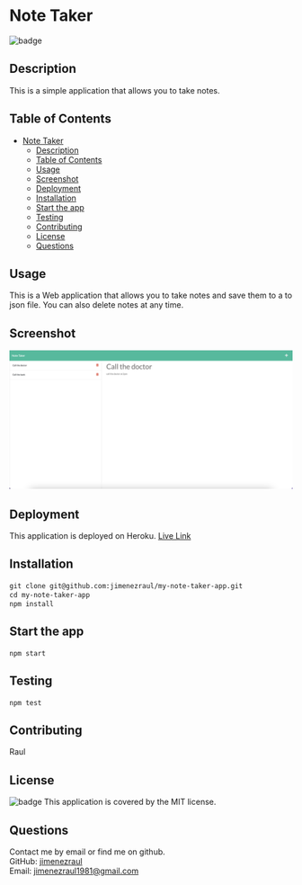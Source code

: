 # Note Taker
![badge](https://img.shields.io/badge/license-MIT-brightgreen)

## Description
This is a simple application that allows you to take notes. 


## Table of Contents
- [Note Taker](#note-taker)
  - [Description](#description)
  - [Table of Contents](#table-of-contents)
  - [Usage](#usage)
  - [Screenshot](#screenshot)
  - [Deployment](#deployment)
  - [Installation](#installation)
  - [Start the app](#start-the-app)
  - [Testing](#testing)
  - [Contributing](#contributing)
  - [License](#license)
  - [Questions](#questions)

## Usage
This is a Web application that allows you to take notes and save them to a to json file.
You can also delete notes at any time. 

## Screenshot
![screenshot](./img/screenshot.png)

## Deployment
This application is deployed on Heroku.
[Live Link](https://note-taker-app-05.herokuapp.com/)

## Installation
```
git clone git@github.com:jimenezraul/my-note-taker-app.git
cd my-note-taker-app
npm install
```

## Start the app
```
npm start
```

## Testing
```
npm test
```

## Contributing
Raul

## License
![badge](https://img.shields.io/badge/license-MIT-brightgreen)
This application is covered by the MIT license.

## Questions
Contact me by email or find me on github.  
GitHub: [jimenezraul](https://github.com/jimenezraul)  
Email: jimenezraul1981@gmail.com